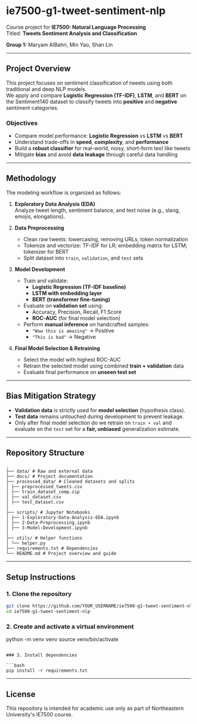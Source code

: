 # ie7500-g1-tweet-sentiment-nlp

Course project for **IE7500: Natural Language Processing**  
Titled: **Tweets Sentiment Analysis and Classification**

**Group 1:** Maryam AlBahri, Min Yao, Shan Lin

---

## Project Overview

This project focuses on sentiment classification of tweets using both traditional and deep NLP models.  
We apply and compare **Logistic Regression (TF-IDF)**, **LSTM**, and **BERT** on the Sentiment140 dataset to classify tweets into **positive** and **negative** sentiment categories.


### Objectives

- Compare model performance: **Logistic Regression** vs **LSTM** vs **BERT**
- Understand trade-offs in **speed**, **complexity**, and **performance**
- Build a **robust classifier** for real-world, noisy, short-form text like tweets
- Mitigate **bias** and avoid **data leakage** through careful data handling

---

## Methodology

The modeling workflow is organized as follows:

1. **Exploratory Data Analysis (EDA)**  
   Analyze tweet length, sentiment balance, and text noise (e.g., slang, emojis, elongations).

2. **Data Preprocessing**  
   - Clean raw tweets: lowercasing, removing URLs, token normalization
   - Tokenize and vectorize: TF-IDF for LR; embedding matrix for LSTM; tokenizer for BERT
   - Split dataset into `train`, `validation`, and `test` sets

3. **Model Development**  
   - Train and validate:  
     - **Logistic Regression (TF-IDF baseline)**  
     - **LSTM with embedding layer**  
     - **BERT (transformer fine-tuning)**
   - Evaluate on **validation set** using:
     - Accuracy, Precision, Recall, F1 Score
     - **ROC-AUC** (for final model selection)
   - Perform **manual inference** on handcrafted samples:
     - `"Wow this is amazing"` → Positive  
     - `"This is bad"` → Negative  

4. **Final Model Selection & Retraining**  
   - Select the model with highest ROC-AUC
   - Retrain the selected model using combined **train + validation** data
   - Evaluate final performance on **unseen test set**

---

## Bias Mitigation Strategy

- **Validation data** is strictly used for **model selection** (hypothesis class).
- **Test data** remains untouched during development to prevent leakage.
- Only after final model selection do we retrain on `train + val` and evaluate on the `test` set for a **fair, unbiased** generalization estimate.

---

## Repository Structure

```
.
├── data/ # Raw and external data
├── docs/ # Project documentation
├── processed_data/ # Cleaned datasets and splits
│ ├── preprocessed_tweets.csv
│ ├── train_dataset_comp.zip
│ ├── val_dataset.csv
│ ├── test_dataset.csv
│
├── scripts/ # Jupyter Notebooks
│ ├── 1-Exploratory-Data-Analysis-EDA.ipynb
│ ├── 2-Data-Preprocessing.ipynb
│ ├── 3-Model-Development.ipynb
│
├── utils/ # Helper functions
│ └── helper.py
├── requirements.txt # Dependencies
└── README.md # Project overview and guide

```

---

## Setup Instructions

### 1. Clone the repository

```bash
git clone https://github.com/YOUR_USERNAME/ie7500-g1-tweet-sentiment-nlp.git (or ssh)
cd ie7500-g1-tweet-sentiment-nlp
```

### 2. Create and activate a virtual environment


python -m venv venv
source venv/bin/activate
```

### 3. Install dependencies

```bash
pip install -r requirements.txt
```

---

## License

This repository is intended for academic use only as part of Northeastern University's IE7500 course.
